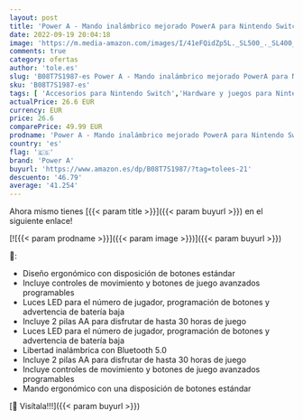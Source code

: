 ```yaml
---
layout: post
title: 'Power A - Mando inalámbrico mejorado PowerA para Nintendo Switch - Apex Legends'
date: 2022-09-19 20:04:18
image: 'https://m.media-amazon.com/images/I/41eFQidZp5L._SL500_._SL400_.jpg'
comments: true
category: ofertas
author: 'tole.es'
slug: 'B08T7S1987-es Power A - Mando inalámbrico mejorado PowerA para Nintendo...'
sku: 'B08T7S1987-es'
tags: [ 'Accesorios para Nintendo Switch','Hardware y juegos para Nintendo Switch','Mandos para Nintendo Switch','Videojuegos','nintendo','power a','🇪🇸', ]
actualPrice: 26.6 EUR
currency: EUR
price: 26.6
comparePrice: 49.99 EUR
prodname: 'Power A - Mando inalámbrico mejorado PowerA para Nintendo Switch - Apex Legends'
country: 'es'
flag: '🇪🇸'
brand: 'Power A'
buyurl: 'https://www.amazon.es/dp/B08T7S1987/?tag=tolees-21'
descuento: '46.79'
average: '41.254'
---
```


Ahora mismo tienes [{{< param title >}}]({{< param buyurl >}}) en el siguiente enlace!

[![{{< param prodname >}}]({{< param image >}})]({{< param buyurl >}})

🔎:

- Diseño ergonómico con disposición de botones estándar
- Incluye controles de movimiento y botones de juego avanzados programables
- Luces LED para el número de jugador, programación de botones y advertencia de batería baja
- Incluye 2 pilas AA para disfrutar de hasta 30 horas de juego
- Luces LED para el número de jugador, programación de botones y advertencia de batería baja
- Libertad inalámbrica con Bluetooth 5.0
- Incluye 2 pilas AA para disfrutar de hasta 30 horas de juego
- Incluye controles de movimiento y botones de juego avanzados programables
- Mando ergonómico con una disposición de botones estándar

[🛒 Visítala!!!]({{< param buyurl >}})
